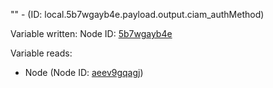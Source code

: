 "" - (ID: local.5b7wgayb4e.payload.output.ciam_authMethod)

Variable written:
Node ID: [5b7wgayb4e](../nodes/5b7wgayb4e.md)

Variable reads:
* Node (Node ID: [aeev9gqagj](../nodes/aeev9gqagj.md))
